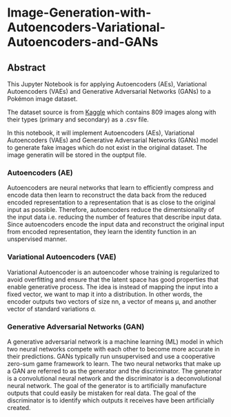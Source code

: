 # Image-Generation-with-Autoencoders-Variational-Autoencoders-and-GANs

## Abstract
This Jupyter Notebook is for applying Autoencoders (AEs), Variational Autoencoders (VAEs) and Generative Adversarial Networks (GANs) to a Pokémon image dataset. 

The dataset source is from [Kaggle](https://www.kaggle.com/vishalsubbiah/pokemon-images-and-types) which contains 809 images along with their types (primary and secondary) as a .csv file. 

In this notebook, it will implement Autoencoders (AEs), Variational Autoencoders (VAEs) and Generative Adversarial Networks (GANs) model to generate fake images which do not exist in the original dataset. The image generatin will be stored in the ouptput file.

### Autoencoders (AE)
Autoencoders are neural networks that learn to efficiently compress and encode data then learn to reconstruct the data back from the reduced encoded representation to a representation that is as close to the original input as possible. Therefore, autoencoders reduce the dimentsionality of the input data i.e. reducing the number of features that describe input data.
Since autoencoders encode the input data and reconstruct the original input from encoded representation, they learn the identity function in an unspervised manner.

### Variational Autoencoders (VAE)
Variational Autoencoder is an autoencoder whose training is regularized to avoid overfitting and ensure that the latent space has good properties that enable generative process. The idea is instead of mapping the input into a fixed vector, we want to map it into a distribution. In other words, the encoder outputs two vectors of size nn, a vector of means μ, and another vector of standard variations σ.

### Generative Adversarial Networks (GAN)
A generative adversarial network is a machine learning (ML) model in which two neural networks compete with each other to become more accurate in their predictions. GANs typically run unsupervised and use a cooperative zero-sum game framework to learn.
The two neural networks that make up a GAN are referred to as the generator and the discriminator. The generator is a convolutional neural network and the discriminator is a deconvolutional neural network. The goal of the generator is to artificially manufacture outputs that could easily be mistaken for real data. The goal of the discriminator is to identify which outputs it receives have been artificially created.
